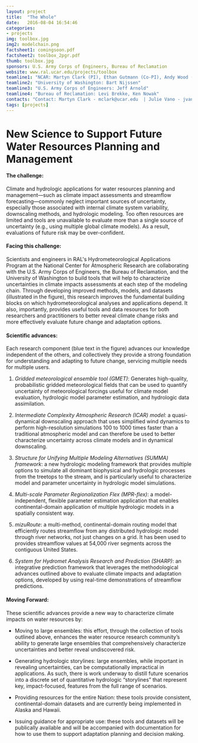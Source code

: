 ```yaml
---
layout: project
title:  "The Whole"
date:   2016-08-04 16:54:46
categories:
- projects
img: toolbox.jpg
img2: modelchain.png
factsheet1: comingsoon.pdf
factsheet2: toolbox_2pgr.pdf
thumb: toolbox.jpg
sponsors: U.S. Army Corps of Engineers, Bureau of Reclamation
website: www.ral.ucar.edu/projects/toolbox
teamline1: "NCAR: Martyn Clark (PI), Ethan Gutmann (Co-PI), Andy Wood (Co-PI), Andy Newman, Naoki Mizukami, Julie Vano"
teamline2: "University of Washington: Bart Nijssen"
teamline3: "U.S. Army Corps of Engineers: Jeff Arnold"
teamline4: "Bureau of Reclamation: Levi Brekke, Ken Nowak"
contacts: "Contact: Martyn Clark - mclark@ucar.edu  | Julie Vano - jvano@ucar.edu"
tags: [projects]
---
```


# New Science to Support Future Water Resources Planning and Management 

#### **The challenge:** 

Climate and hydrologic applications for water resources planning and management—such as climate impact assessments and streamflow forecasting—commonly neglect important sources of uncertainty, especially those associated with internal climate system variability, downscaling methods, and hydrologic modeling.  Too often resources are limited and tools are unavailable to evaluate more than a single source of uncertainty (e.g., using multiple global climate models).  As a result, evaluations of future risk may be over-confident.

#### **Facing this challenge:**

Scientists and engineers in RAL's Hydrometeorological Applications Program at the National Center for Atmospheric Research are collaborating with the U.S. Army Corps of Engineers, the Bureau of Reclamation, and the University of Washington to build tools that will help to characterize uncertainties in climate impacts assessments at each step of the modeling chain. Through developing improved methods, models, and datasets (illustrated in the figure), this research improves the fundamental building blocks on which hydrometeorological analyses and applications depend. It also, importantly, provides useful tools and data resources for both researchers and practitioners to better reveal climate change risks and more effectively evaluate future change and adaptation options.

#### **Scientific advances:**

Each research component (blue text in the figure) advances our knowledge independent of the others, and collectively they provide a strong foundation for understanding and adapting to future change, servicing multiple needs for multiple users.

1.	*Gridded meteorological ensemble tool (GMET)*: Generates high-quality, probabilistic gridded meteorological fields that can be used to quantify uncertainty of meteorological forcings useful for climate model evaluation, hydrologic model parameter estimation, and hydrologic data assimilation.

2.  *Intermediate Complexity Atmospheric Research (ICAR) model*: a quasi-dynamical downscaling approach that uses simplified wind dynamics to perform high-resolution simulations 100 to 1000 times faster than a traditional atmospheric model and can therefore be used to better characterize uncertainty across climate models and in dynamical downscaling.

3.	*Structure for Unifying Multiple Modeling Alternatives (SUMMA) framework*: a new hydrologic modeling framework that provides multiple options to simulate all dominant biophysical and hydrologic processes from the treetops to the stream, and is particularly useful to characterize model and parameter uncertainty in hydrologic model simulations.

4.	*Multi-scale Parameter Regionalization Flex (MPR-flex)*: a model-independent, flexible parameter estimation application that enables continental-domain application of multiple hydrologic models in a spatially consistent way.

5.	*mizuRoute*: a multi-method, continental-domain routing model that efficiently routes streamflow from any distributed hydrologic model through river networks, not just changes on a grid.  It has been used to provides streamflow values at 54,000 river segments across the contiguous United States.

6.	*System for Hydromet Analysis Research and Prediction (SHARP)*: an integrative prediction framework that leverages the methodological advances outlined above to evaluate climate impacts and adaptation options, developed by using real-time demonstrations of streamflow predictions.


#### **Moving Forward:** 

These scientific advances provide a new way to characterize climate impacts on water resources by:

*   Moving to large ensembles: this effort, through the collection of tools outlined above, enhances the water resource research community’s ability to generate large ensembles that comprehensively characterize uncertainties and better reveal undiscovered risk.

*   Generating hydrologic storylines: large ensembles, while important in revealing uncertainties, can be computationally impractical in applications.  As such, there is work underway to distill future scenarios into a discrete set of quantitative hydrologic “storylines” that represent key, impact-focused, features from the full range of scenarios.

*   Providing resources for the entire Nation: these tools provide consistent, continental-domain datasets and are currently being implemented in Alaska and Hawaii.

*   Issuing guidance for appropriate use: these tools and datasets will be publically available and will be accompanied with documentation for how to use them to support adaptation planning and decision making.
